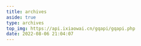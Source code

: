 ```yaml
---
title: archives
aside: true
type: archives
top_img: https://api.ixiaowai.cn/gqapi/gqapi.php
date: 2022-08-06 21:04:07
---
```

